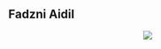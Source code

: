 ## Fadzni Aidil
<p align="center">
  <img src="https://media.tenor.com/nc2MBVm1MMEAAAAC/sayori-death-death-sayori.gif">
</p>
